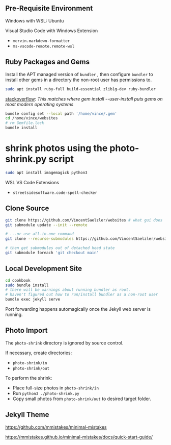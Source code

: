 ## Pre-Requisite Environment

Windows with WSL: Ubuntu

Visual Studio Code with Windows Extension
  + `mervin.markdown-formatter`
  + `ms-vscode-remote.remote-wsl`

## Ruby Packages and Gems

Install the APT managed version of `bundler` , then configure `bundler` to install other gems in a directory the non-root user has permissions to.

```sh
sudo apt install ruby-full build-essential zlib1g-dev ruby-bundler
```

[stackoverflow](https://stackoverflow.com/questions/16031061/force-bundler-to-install-gems-in-user-s-home-directory): *This matches where gem install --user-install puts gems on most modern operating systems*

```sh
bundle config set --local path '/home/vince/.gem'
cd /home/vince/websites
# rm Gemfile.lock
bundle install
```

# shrink photos using the photo-shrink.py script

```sh
sudo apt install imagemagick python3
```

WSL VS Code Extensions
* `streetsidesoftware.code-spell-checker`

## Clone Source

```sh
git clone https://github.com/VincentSaelzler/websites # what gui does
git submodule update --init --remote

# ...or use all-in-one command
git clone --recurse-submodules https://github.com/VincentSaelzler/websites

# then get submodules out of detached head state
git submodule foreach 'git checkout main'
```

## Local Development Site

```sh
cd cookbook
sudo bundle install
# there will be warnings about running bundler as root.
# haven't figured out how to run/install bundler as a non-root user
bundle exec jekyll serve
```

Port forwarding happens automagically once the Jekyll web server is running.

## Photo Import

The `photo-shrink` directory is ignored by source control.

If necessary, create directories:
* `photo-shrink/in`
* `photo-shrink/out`

To perform the shrink:
* Place full-size photos in `photo-shrink/in`
* Run `python3 ./photo-shrink.py`
* Copy small photos from `photo-shrink/out` to desired target folder.

## Jekyll Theme

https://github.com/mmistakes/minimal-mistakes

https://mmistakes.github.io/minimal-mistakes/docs/quick-start-guide/
